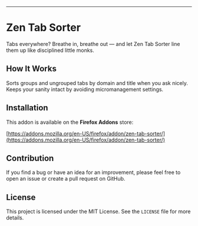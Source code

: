 ---
# Zen Tab Sorter

Tabs everywhere? Breathe in, breathe out — and let Zen Tab Sorter line them up like disciplined little monks.

## How It Works

Sorts groups and ungrouped tabs by domain and title when you ask nicely. Keeps your sanity intact by avoiding micromanagement settings.

## Installation

This addon is available on the **Firefox Addons** store:

[https://addons.mozilla.org/en-US/firefox/addon/zen-tab-sorter/](https://addons.mozilla.org/en-US/firefox/addon/zen-tab-sorter/)

## Contribution

If you find a bug or have an idea for an improvement, please feel free to open an issue or create a pull request on GitHub.

## License

This project is licensed under the MIT License. See the `LICENSE` file for more details.
